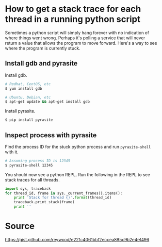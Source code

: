 # How to get a stack trace for each thread in a running python script

Sometimes a python script will simply hang forever with no indication of where things went wrong. Perhaps it's polling a service that will never return a value that allows the program to move forward. Here's a way to see where the program is currently stuck.

## Install gdb and pyrasite

Install gdb.

```sh
# Redhat, CentOS, etc
$ yum install gdb

# Ubuntu, Debian, etc
$ apt-get update && apt-get install gdb
```

Install pyrasite.

```sh
$ pip install pyrasite
```

## Inspect process with pyrasite

Find the process ID for the stuck python process and run `pyrasite-shell` with it.

```sh
# Assuming process ID is 12345
$ pyrasite-shell 12345
```

You should now see a python REPL. Run the following in the REPL to see stack traces for all threads.

```python
import sys, traceback
for thread_id, frame in sys._current_frames().items():
    print 'Stack for thread {}'.format(thread_id)
    traceback.print_stack(frame)
    print ''
```

# Source
https://gist.github.com/reywood/e221c4061bbf2eccea885c9b2e4ef496

